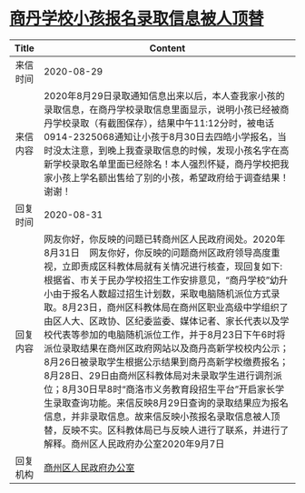 # <a href="http://www.shangluo.gov.cn/zmhd/ldxxxx.jsp?urltype=leadermail.LeaderMailContentUrl&wbtreeid=1112&leadermailid=6389">商丹学校小孩报名录取信息被人顶替</a>
|Title|Content|
|:---:|---|
|来信时间|2020-08-29|
|来信内容|2020年8月29日录取通知信息出来以后，本人查我家小孩的录取信息，在商丹学校录取信息里面显示，说明小孩已经被商丹学校录取（有截图保存），结果中午11:12分时，被电话0914-2325068通知让小孩于8月30日去四皓小学报名，当时没太注意，到晚上我查录取信息的时候，发现小孩名字在高新学校录取名单里面已经除名！本人强烈怀疑，商丹学校把我家小孩上学名额出售给了别的小孩，希望政府给于调查结果！谢谢！|
|回复时间|2020-08-31|
|回复内容|网友你好，你反映的问题已转商州区人民政府阅处。2020年8月31日    网友你好，你反映的问题商州区政府领导高度重视，立即责成区科教体局就有关情况进行核查，现回复如下:    根据省、市关于民办学校招生工作安排意见，“商丹学校”幼升小由于报名人数超过招生计划数，采取电脑随机派位方式录取。8月23日，商州区科教体局在商州区职业高级中学组织了由区人大、区政协、区纪委监委、媒体记者、家长代表以及学校代表等参加的电脑随机派位工作，并于8月23日下午6时将派位录取结果在商州区政府网站以及商丹高新学校校内公示；8月26日被录取学生根据公示结果到商丹高新学校缴费报名；8月28日、29日由商州区科教体局对未录取学生进行调剂派位；8月30日早8时“商洛市义务教育段招生平台”开启家长学生录取查询功能。来信反映8月29日查询的录取结果应为报名信息，并非录取信息。故来信反映小孩报名录取信息被人顶替，反映不实。区科教体局已与反映人进行了联系，并进行了解释。商州区人民政府办公室2020年9月7日|
|回复机构|<a href="../../categories/agencies/商州区人民政府办公室.md">商州区人民政府办公室</a>|
